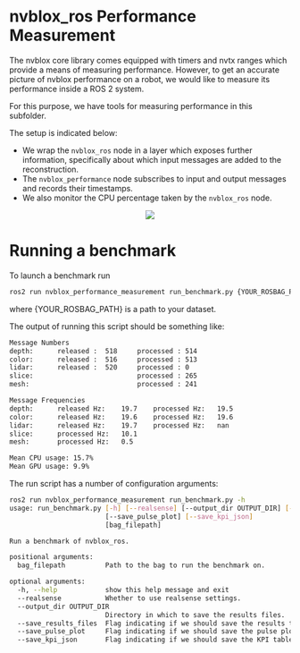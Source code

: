 # nvblox_ros Performance Measurement

The nvblox core library comes equipped with timers and nvtx ranges which provide a means of measuring performance. However, to get an accurate picture of nvblox performance on a robot, we would like to measure its performance inside a ROS 2 system.

For this purpose, we have tools for measuring performance in this subfolder.

The setup is indicated below:

 - We wrap the `nvblox_ros` node in a layer which exposes further information, specifically about which input messages are added to the reconstruction.
 - The `nvblox_performance` node subscribes to input and output messages and records their timestamps.
 - We also monitor the CPU percentage taken by the `nvblox_ros` node.

<div align="center"><img src="../resources/nvblox_performance_setup.png"/></div>

# Running a benchmark
To launch a benchmark run
```bash
ros2 run nvblox_performance_measurement run_benchmark.py {YOUR_ROSBAG_PATH}
```
where {YOUR_ROSBAG_PATH} is a path to your dataset.

The output of running this script should be something like:
```bash
Message Numbers
depth:		released :	518	    processed :	514
color:		released :	516	    processed :	513
lidar:		released :	520	    processed :	0
slice:		                    processed :	265
mesh:					        processed :	241

Message Frequencies
depth:		released Hz:	19.7	processed Hz:	19.5
color:		released Hz:	19.6	processed Hz:	19.6
lidar:		released Hz:	19.7	processed Hz:	nan
slice:		processed Hz:	10.1
mesh:		processed Hz:	0.5

Mean CPU usage: 15.7%
Mean GPU usage: 9.9%

```

The run script has a number of configuration arguments:
```bash
ros2 run nvblox_performance_measurement run_benchmark.py -h
usage: run_benchmark.py [-h] [--realsense] [--output_dir OUTPUT_DIR] [--save_results_files]
                        [--save_pulse_plot] [--save_kpi_json]
                        [bag_filepath]

Run a benchmark of nvblox_ros.

positional arguments:
  bag_filepath          Path to the bag to run the benchmark on.

optional arguments:
  -h, --help            show this help message and exit
  --realsense           Whether to use realsense settings.
  --output_dir OUTPUT_DIR
                        Directory in which to save the results files.
  --save_results_files  Flag indicating if we should save the results to files.
  --save_pulse_plot     Flag indicating if we should save the pulse plot.
  --save_kpi_json       Flag indicating if we should save the KPI table as a json.
```
